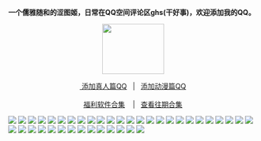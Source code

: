 <p><strong>一个儒雅随和的涩图姬，日常在QQ空间评论区ghs(干好事)，欢迎添加我的QQ。</strong></p>
<div align="center"><img src="https://wx3.sinaimg.cn/large/0089Y8wTly1ghh92f25olg303h02ut8z.gif" height="102" width="125"/>
<p><a href="https://qm.qq.com/cgi-bin/qm/qr?k=m_LgW6KgED1aHePiscfi4DAD6KxDqSjy&no
" rel="nofollow">&nbsp添加真人篇QQ</a>&nbsp&nbsp | &nbsp&nbsp;<a href="https://qm.qq.com/cgi-bin/qm/qr?k=VHVfncJChRrSp_NGJrlJNgYpoaZ9ukMV"rel="nofollow">添加动漫篇QQ</a><br/><br><a href="http://dwz.date/bPZc
">福利软件合集</a> &nbsp&nbsp&nbsp|&nbsp&nbsp;&nbsp<a href="http://dwz.date/bQdz">查看往期合集</a></p></div>

<img src="http://shp.qpic.cn/collector/3185862937/047a6e5c-89bc-46ac-9a6e-315b2c8956fa/0" />
<img src="http://shp.qpic.cn/collector/3185862937/793a2103-57e3-4539-85b8-174a2e8454b7/0" />
<img src="http://shp.qpic.cn/collector/3185862937/ab7c9da0-1b87-4842-b124-11163e960e18/0" />
<img src="http://shp.qpic.cn/collector/3185862937/7a4b0fd3-da12-4b7f-8ddd-50a35e7fd7e8/0" />
<img src="http://shp.qpic.cn/collector/3185862937/3a1c3039-4ef2-4808-bb88-a26f76f32f34/0" />
<img src="http://shp.qpic.cn/collector/3185862937/74590451-80e5-4920-821a-63fdc8903e45/0" />
<img src="http://shp.qpic.cn/collector/3185862937/56258d0d-4d09-4f43-9429-aff5f5cd0b1c/0" />
<img src="http://shp.qpic.cn/collector/3185862937/a542e237-4be5-4636-9313-94645dbba805/0" />
<img src="http://shp.qpic.cn/collector/3185862937/2c71b3d7-8346-4d78-a53d-86511d1bcc22/0" />
<img src="http://shp.qpic.cn/collector/3185862937/9b73cdae-50eb-4792-ba98-5127aa876119/0" />
<img src="http://shp.qpic.cn/collector/3185862937/1b70a462-9745-4d22-bdda-676b2e5d5b5f/0" />
<img src="http://shp.qpic.cn/collector/3185862937/2368f761-c4ce-4390-a6a8-1773523004a7/0" />
<img src="http://shp.qpic.cn/collector/3185862937/2fdc43f6-247f-4a26-8aa4-f351da70c2e9/0" />
<img src="http://shp.qpic.cn/collector/3185862937/560204fc-2efe-4add-be62-b948e9ac9b56/0" />
<img src="http://shp.qpic.cn/collector/3185862937/059a262b-8345-4ec7-9862-5c4fcfea4e3f/0" />
<img src="http://shp.qpic.cn/collector/3185862937/d40c07b0-35ce-429c-b111-a6183463fed8/0" />
<img src="http://shp.qpic.cn/collector/3185862937/8dea47d0-a278-49f5-b774-6ca76d492063/0" />
<img src="http://shp.qpic.cn/collector/3185862937/2a106322-3dbb-4286-ad46-e45fa5384de4/0" />
<img src="http://shp.qpic.cn/collector/3185862937/affed381-4028-43e4-848c-ee0f41aee976/0" />
<img src="http://shp.qpic.cn/collector/3185862937/cd73cfac-682d-4199-a7c3-1770da1aab59/0" />
<img src="http://shp.qpic.cn/collector/3185862937/9938059a-361f-47c8-8b63-4eb19c1b7e0b/0" />
<img src="http://shp.qpic.cn/collector/3185862937/4fba2214-881b-4003-b909-33f9a02664a0/0" />
<img src="http://shp.qpic.cn/collector/3185862937/0ed4ecae-8a86-42dc-a9f6-31cd1abaa613/0" />
<img src="http://shp.qpic.cn/collector/3185862937/d73a1b4f-a329-4a9f-8aff-f3aff9162722/0" />
<img src="http://shp.qpic.cn/collector/3185862937/2d589344-122a-476e-93e4-f7e35652ef81/0" />
<img src="http://shp.qpic.cn/collector/3185862937/4cef86b8-b74a-4414-8771-265d75411fdd/0" />
<img src="http://shp.qpic.cn/collector/3185862937/426927c5-1070-4fc4-b097-3b7efb813789/0" />
<img src="http://shp.qpic.cn/collector/3185862937/81d33901-0e2a-4ffd-94b9-90e460b9f8e5/0" />
<img src="http://shp.qpic.cn/collector/3185862937/de2d14b3-ca95-4098-a85e-e0830bbb3652/0" />
<img src="http://shp.qpic.cn/collector/3185862937/483b3bfe-294f-4378-83c2-77b949b85204/0" />
<img src="http://shp.qpic.cn/collector/3185862937/41781f1e-b32c-44a1-8684-c882c84ab8a8/0" />
<img src="http://shp.qpic.cn/collector/3185862937/3fb28be9-3f9d-4c55-bab6-7dbddbd96670/0" />
<img src="http://shp.qpic.cn/collector/3185862937/3eb81b1a-9bec-4268-b802-8cca49931294/0" />
<img src="http://shp.qpic.cn/collector/3185862937/7910cd29-7056-4f20-8dbb-0fcaa939e5aa/0" />
<img src="http://shp.qpic.cn/collector/3185862937/83e51a2f-5079-4c40-adfb-766a820a3b04/0" />
<img src="http://shp.qpic.cn/collector/3185862937/c8df8303-2a4f-4949-8a48-ac87031b2ba5/0" />
<img src="http://shp.qpic.cn/collector/3185862937/e71422be-2c5f-4839-84e3-96bfbe572bb9/0" />
<img src="http://shp.qpic.cn/collector/3185862937/05e28327-dd32-4386-a252-d2aa499d4496/0" />
<img src="http://shp.qpic.cn/collector/3185862937/0e0efed9-5e75-48ea-aeb7-cb3c0a56128c/0" />
